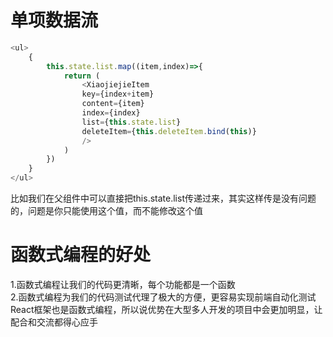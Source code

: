 # 单项数据流

```js
<ul>
    {
        this.state.list.map((item,index)=>{
            return (
                <XiaojiejieItem 
                key={index+item}  
                content={item}
                index={index}
                list={this.state.list}
                deleteItem={this.deleteItem.bind(this)}
                />
            )
        })
    }
</ul> 
```
比如我们在父组件中可以直接把this.state.list传递过来，其实这样传是没有问题的，问题是你只能使用这个值，而不能修改这个值

# 函数式编程的好处
1.函数式编程让我们的代码更清晰，每个功能都是一个函数  
2.函数式编程为我们的代码测试代理了极大的方便，更容易实现前端自动化测试  
React框架也是函数式编程，所以说优势在大型多人开发的项目中会更加明显，让配合和交流都得心应手

